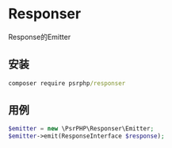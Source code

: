# Responser

Response的Emitter

## 安装

``` cmd
composer require psrphp/responser
```

## 用例

``` php
$emitter = new \PsrPHP\Responser\Emitter;
$emitter->emit(ResponseInterface $response);
```

